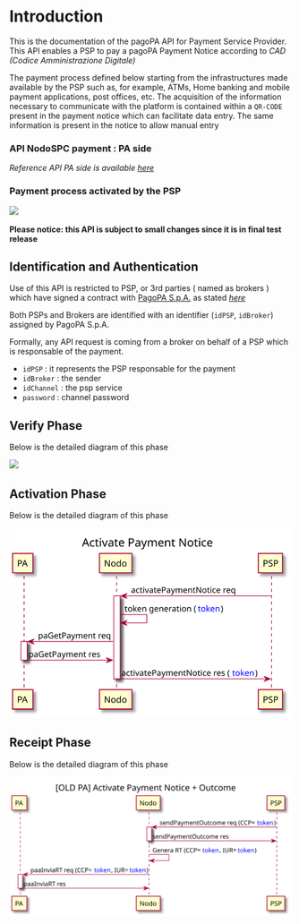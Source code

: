 <!-- 
plantuml -tsvg api-definitions/openapi/description.md 
-->
# Introduction

This is the documentation of the pagoPA API for Payment Service Provider. This API enables a PSP  to pay a pagoPA Payment Notice according to _CAD (Codice Amministrazione Digitale)_

The payment process defined below starting from the infrastructures made available by the PSP such as, for example, ATMs, Home banking and mobile payment applications, post offices, etc. The acquisition of the information necessary to communicate with the platform is contained within a `QR-CODE` present in the payment notice which can facilitate data entry. The same information is present in the notice to allow manual entry

### API NodoSPC payment : **PA side**
_Reference API PA side is available [here](https://pagopa.github.io/pagopa-api/indexPA.html)_

### Payment process activated by the PSP

<!-- 
@startuml uml_diag/seqdiag-wisplightnuovoModello3_newPA
title Payment process activated by the PSP

participant PA
participant Nodo
participant PSP
actor       User

== verify phase ==
User [#blue]-> PSP: Payment Notice
PSP -> Nodo: verifyPaymentNotice req
note right : The PSP requests the verification of the notice \n (check amount)
Nodo -> PA: paVerifyPaymentNotice req
note left #aqua : Debt Position\n STATUS = **Open**
activate PA
PA -> Nodo: paVerifyPaymentNotice res
deactivate PA
Nodo -> PSP: verifyPaymentNotice res
deactivate Nodo
PSP [#blue]-> User: Notice verified and updated

== activate phase ==
User [#blue]-> PSP: Confirm willingness to pay
PSP -> Nodo: activatePaymentNotice req
note right : The PSP requires payment activation
activate Nodo
Nodo -> Nodo: Token generation
Nodo -> PA: paGetPayment req (CCP=token)
note left #aqua : Debt Position\n STATUS = **Open**
activate PA
PA -> Nodo: paGetPayment res
deactivate PA
Nodo -> PSP: activatePaymentNotice res
note right : The PSP has all data \nto allow the payment
deactivate Nodo

PSP [#blue]-> User: Payment page
note left PA #pink : Newly configured PAs \n**DOES'NT HAVE TO** lock the debt position \nafter activation.

== send receipt phase (push) ==

User [#blue]-> PSP: Pay
note right PSP : If payment OK ->  RT +\nIf payment KO -> RT -


PSP -> Nodo: sendPaymentOutcome req
activate Nodo
Nodo -> PSP: sendPaymentOutcome res
deactivate Nodo
Nodo -> Nodo: RT generation
Nodo -> PA: paSendRT req
activate PA
PA -> Nodo: paSendRT res
deactivate PA
note left #aqua : Debt Position\n STATUS = **Open -> Closed/Open**\n(based on RT result)


@enduml
-->
![](seqdiag-wisplightnuovoModello3_newPA.svg)

**Please notice: this API is subject to small changes since it is in final test release**

## Identification and Authentication

Use of this API is restricted to PSP, or 3rd parties ( named as brokers ) which have signed a contract with [PagoPA S.p.A.](https://www.pagopa.gov.it/it/pagopa-spa/) as stated _[here](https://www.pagopa.gov.it/it/prestatori-servizi-di-pagamento/)_

Both PSPs and Brokers are identified with an identifier (`idPSP`, `idBroker`)  assigned by PagoPA S.p.A.

Formally, any API request is coming from a broker on behalf of a PSP which is responsable of the payment.

- `idPSP` : it represents the PSP responsable for the payment
- `idBroker` : the sender
- `idChannel` : the psp service
- `password` : channel password

## Verify Phase
Below is the detailed diagram of this phase
<!-- 
@startuml uml_diag/verifyPaymentNotice_newPA
title Verify Payment Notice

participant PA
participant Nodo
participant PSP

PSP -> Nodo: verifyPaymentNotice req
activate Nodo
Nodo -> PA: paVerifyPaymentNotice req
activate PA
PA -> Nodo: paVerifyPaymentNotice res
deactivate PA
Nodo -> PSP: verifyPaymentNotice res
deactivate Nodo

@enduml
-->
![](verifyPaymentNotice_newPA.svg)

## Activation Phase
Below is the detailed diagram of this phase

<!-- 
@startuml uml_diag/activatePaymentNotice_newPA
title Activate Payment Notice

participant PA
participant Nodo
participant PSP

PSP -> Nodo: activatePaymentNotice req
activate Nodo
Nodo -> Nodo: token generation (<color blue>token</color>)
Nodo -> PA: paGetPayment req
activate PA
PA -> Nodo: paGetPayment res
deactivate PA
Nodo -> PSP: activatePaymentNotice res (<color blue>token</color>)
deactivate Nodo

@enduml
-->
![](activatePaymentNotice_newPA.svg)

## Receipt Phase
Below is the detailed diagram of this phase

<!-- 
@startuml uml_diag/outcomeOK
title Outcome

participant PA
participant Nodo
participant PSP

PSP -> Nodo: sendPaymentOutcome req
activate Nodo
Nodo -> PSP: sendPaymentOutcome res
deactivate Nodo
Nodo -> Nodo: RT generation
Nodo -> PA: paSendRT req
activate PA
PA -> Nodo: paSendRT res
deactivate PA

@enduml
-->
![](outcomeOK.svg)
